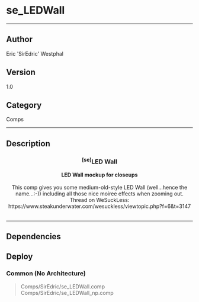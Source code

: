 # se_LEDWall
___

## Author
Eric 'SirEdric' Westphal

## Version
1.0

## Category
Comps

___

## Description
<h3 align="center"><sup>&#91;se&#93;</sup>LED Wall</h3><p align="center"><strong>LED Wall mockup for closeups</strong>
<br><br>This comp gives you some medium-old-style LED Wall (well...hence the name...:-))
including all those nice moiree effects when zooming out.<br>
Thread on WeSuckLess: https://www.steakunderwater.com/wesuckless/viewtopic.php?f=6&t=3147<br><br>

___

## Dependencies

## Deploy

### Common (No Architecture)

> Comps/SirEdric/se_LEDWall.comp  
> Comps/SirEdric/se_LEDWall_np.comp  
